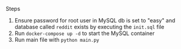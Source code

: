 Steps
1) Ensure password for root user in MySQL db is set to "easy" and database called `reddit` exists by executing the `init.sql` file
2) Run `docker-compose up -d` to start the MySQL container
3) Run main file with `python main.py`
